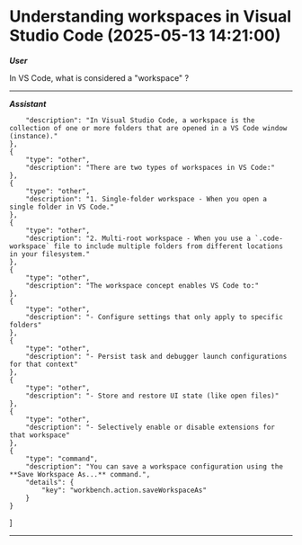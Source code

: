 <!-- Generated by SpecStory -->

# Understanding workspaces in Visual Studio Code (2025-05-13 14:21:00)

_**User**_

In VS Code, what is considered a "workspace" ?

---

_**Assistant**_

        "description": "In Visual Studio Code, a workspace is the collection of one or more folders that are opened in a VS Code window (instance)."
    },
    {
        "type": "other",
        "description": "There are two types of workspaces in VS Code:"
    },
    {
        "type": "other",
        "description": "1. Single-folder workspace - When you open a single folder in VS Code."
    },
    {
        "type": "other",
        "description": "2. Multi-root workspace - When you use a `.code-workspace` file to include multiple folders from different locations in your filesystem."
    },
    {
        "type": "other",
        "description": "The workspace concept enables VS Code to:"
    },
    {
        "type": "other",
        "description": "- Configure settings that only apply to specific folders"
    },
    {
        "type": "other",
        "description": "- Persist task and debugger launch configurations for that context"
    },
    {
        "type": "other",
        "description": "- Store and restore UI state (like open files)"
    },
    {
        "type": "other",
        "description": "- Selectively enable or disable extensions for that workspace"
    },
    {
        "type": "command",
        "description": "You can save a workspace configuration using the **Save Workspace As...** command.",
        "details": {
            "key": "workbench.action.saveWorkspaceAs"
        }
    }
]


---

